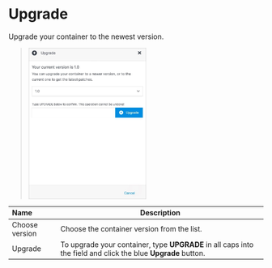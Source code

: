 # Upgrade

Upgrade your container to the newest version.

><img src="../../../../images/upgradecontainer.jpg" alt="upgradecontainer" style="width: 50%; display: block"></a>

**Name** | **Description** 
:--- | ---
Choose version | Choose the container version from the list.
Upgrade | To upgrade your container, type **UPGRADE** in all caps into the field and click the blue **Upgrade** button.